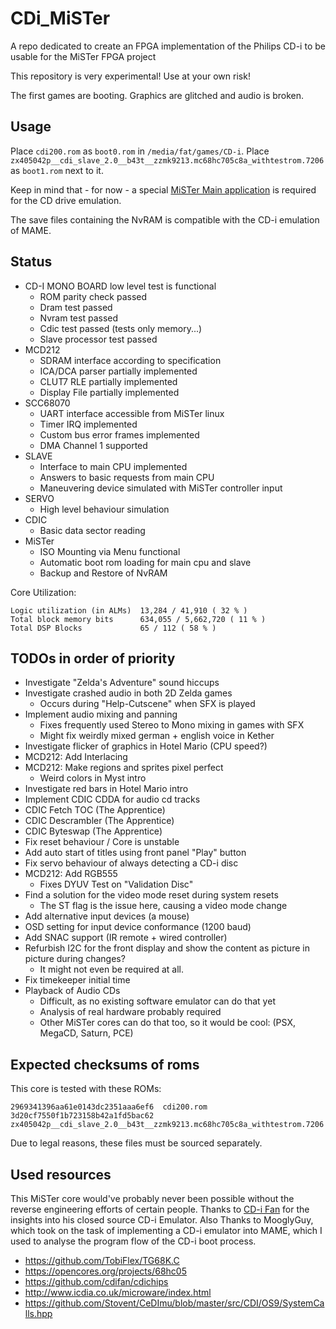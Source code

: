 # CDi_MiSTer

A repo dedicated to create an FPGA implementation of the Philips CD-i to be usable for the MiSTer FPGA project

This repository is very experimental! Use at your own risk!

The first games are booting. Graphics are glitched and audio is broken.

## Usage

Place `cdi200.rom` as `boot0.rom` in `/media/fat/games/CD-i`.
Place `zx405042p__cdi_slave_2.0__b43t__zzmk9213.mc68hc705c8a_withtestrom.7206` as `boot1.rom` next to it.

Keep in mind that - for now - a special [MiSTer Main application](https://github.com/Slamy/Main_MiSTer) is required for the CD drive emulation.

The save files containing the NvRAM is compatible with the CD-i emulation of MAME.

## Status

* CD-I MONO BOARD low level test is functional
    * ROM parity check passed
    * Dram test passed
    * Nvram test passed
    * Cdic test passed (tests only memory...)
    * Slave processor test passed
* MCD212
    * SDRAM interface according to specification
    * ICA/DCA parser partially implemented
    * CLUT7 RLE partially implemented
    * Display File partially implemented
* SCC68070
    * UART interface accessible from MiSTer linux
    * Timer IRQ implemented
    * Custom bus error frames implemented
    * DMA Channel 1 supported
* SLAVE
    * Interface to main CPU implemented
    * Answers to basic requests from main CPU
    * Maneuvering device simulated with MiSTer controller input
* SERVO
    * High level behaviour simulation
* CDIC
    * Basic data sector reading
* MiSTer
    * ISO Mounting via Menu functional
    * Automatic boot rom loading for main cpu and slave
    * Backup and Restore of NvRAM

Core Utilization:

    Logic utilization (in ALMs)  13,284 / 41,910 ( 32 % )
    Total block memory bits      634,055 / 5,662,720 ( 11 % )
    Total DSP Blocks             65 / 112 ( 58 % )

## TODOs in order of priority

* Investigate "Zelda's Adventure" sound hiccups
* Investigate crashed audio in both 2D Zelda games
    * Occurs during "Help-Cutscene" when SFX is played
* Implement audio mixing and panning
    * Fixes frequently used Stereo to Mono mixing in games with SFX
    * Might fix weirdly mixed german + english voice in Kether
* Investigate flicker of graphics in Hotel Mario (CPU speed?)
* MCD212: Add Interlacing
* MCD212: Make regions and sprites pixel perfect
    * Weird colors in Myst intro
* Investigate red bars in Hotel Mario intro
* Implement CDIC CDDA for audio cd tracks
* CDIC Fetch TOC (The Apprentice)
* CDIC Descrambler (The Apprentice)
* CDIC Byteswap (The Apprentice)
* Fix reset behaviour / Core is unstable
* Add auto start of titles using front panel "Play" button
* Fix servo behaviour of always detecting a CD-i disc
* MCD212: Add RGB555
    * Fixes DYUV Test on "Validation Disc"
* Find a solution for the video mode reset during system resets
    * The ST flag is the issue here, causing a video mode change
* Add alternative input devices (a mouse)
* OSD setting for input device conformance (1200 baud)
* Add SNAC support (IR remote + wired controller)
* Refurbish I2C for the front display and show the content as picture in picture during changes?
    * It might not even be required at all.
* Fix timekeeper initial time
* Playback of Audio CDs
    * Difficult, as no existing software emulator can do that yet
    * Analysis of real hardware probably required
    * Other MiSTer cores can do that too, so it would be cool: (PSX, MegaCD, Saturn, PCE)

## Expected checksums of roms

This core is tested with these ROMs:

    2969341396aa61e0143dc2351aaa6ef6  cdi200.rom
    3d20cf7550f1b723158b42a1fd5bac62  zx405042p__cdi_slave_2.0__b43t__zzmk9213.mc68hc705c8a_withtestrom.7206

Due to legal reasons, these files must be sourced separately.

## Used resources

This MiSTer core would've probably never been possible without the reverse engineering efforts of certain people.
Thanks to [CD-i Fan](https://www.cdiemu.org/) for the insights into his closed source CD-i Emulator.
Also Thanks to MooglyGuy, which took on the task of implementing a CD-i emulator into MAME, which I used to analyse
the program flow of the CD-i boot process.

* https://github.com/TobiFlex/TG68K.C
* https://opencores.org/projects/68hc05
* https://github.com/cdifan/cdichips
* http://www.icdia.co.uk/microware/index.html
* https://github.com/Stovent/CeDImu/blob/master/src/CDI/OS9/SystemCalls.hpp

